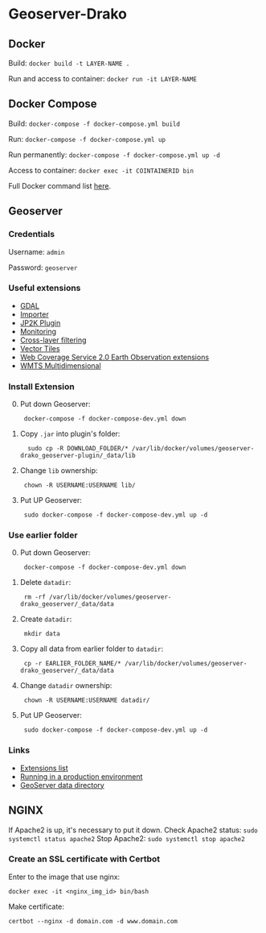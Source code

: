 # Geoserver-Drako

## Docker
Build: `docker build -t LAYER-NAME .`

Run and access to container: `docker run -it LAYER-NAME`

## Docker Compose
Build: `docker-compose -f docker-compose.yml build`

Run: `docker-compose -f docker-compose.yml up`

Run permanently: `docker-compose -f docker-compose.yml up -d`

Access to container: `docker exec -it COINTAINERID bin`

Full Docker command list [here](https://docs.docker.com/engine/reference/commandline/docker/).

## Geoserver

### Credentials

Username: `admin`

Password: `geoserver`

### Useful extensions

- [GDAL](https://docs.geoserver.org/stable/en/user/data/raster/gdal.html)
- [Importer](https://docs.geoserver.org/latest/en/user/extensions/importer/index.html)
- [JP2K Plugin](https://docs.geoserver.org/latest/en/user/extensions/jp2k/index.html)
- [Monitoring](https://docs.geoserver.org/latest/en/user/extensions/jp2k/index.html)
- [Cross-layer filtering](https://docs.geoserver.org/latest/en/user/extensions/querylayer/index.html)
- [Vector Tiles](https://docs.geoserver.org/latest/en/user/extensions/vectortiles/index.html)
- [Web Coverage Service 2.0 Earth Observation extensions](https://docs.geoserver.org/latest/en/user/extensions/wcs20eo/index.html)
- [WMTS Multidimensional](https://docs.geoserver.org/latest/en/user/extensions/wmts-multidimensional/install.html)

### Install Extension
0. Put down Geoserver:

        docker-compose -f docker-compose-dev.yml down

1. Copy `.jar` into plugin's folder:

         sudo cp -R DOWNLOAD_FOLDER/* /var/lib/docker/volumes/geoserver-drako_geoserver-plugin/_data/lib

2. Change `lib` ownership:

        chown -R USERNAME:USERNAME lib/

3. Put UP Geoserver:

        sudo docker-compose -f docker-compose-dev.yml up -d

### Use earlier folder
0. Put down Geoserver:

        docker-compose -f docker-compose-dev.yml down

1. Delete `datadir`:

        rm -rf /var/lib/docker/volumes/geoserver-drako_geoserver/_data/data

2. Create `datadir`:

        mkdir data

3. Copy all data from earlier folder to `datadir`:

        cp -r EARLIER_FOLDER_NAME/* /var/lib/docker/volumes/geoserver-drako_geoserver/_data/data
   
4. Change `datadir` ownership:

        chown -R USERNAME:USERNAME datadir/
   
5. Put UP Geoserver:

        sudo docker-compose -f docker-compose-dev.yml up -d

### Links
- [Extensions list](https://docs.geoserver.org/latest/en/user/extensions/index.html#extensions)
- [Running in a production environment](https://docs.geoserver.org/latest/en/user/production/index.html#production)
- [GeoServer data directory](https://docs.geoserver.org/latest/en/user/datadirectory/index.html#datadir)

## NGINX

If Apache2 is up, it's necessary to put it down.
Check Apache2 status: `sudo systemctl status apache2`
Stop Apache2: `sudo systemctl stop apache2`


### Create an SSL certificate with Certbot

Enter to the image that use nginx:

    docker exec -it <nginx_img_id> bin/bash

Make certificate:

    certbot --nginx -d domain.com -d www.domain.com